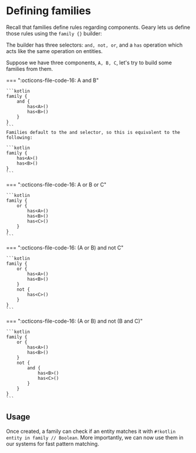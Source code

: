 # Defining families

Recall that families define rules regarding components. Geary lets us define those rules using the `family {}` builder:

The builder has three selectors: `and, not, or`, and a `has` operation which acts like the same operation on entities.

Suppose we have three components, `A, B, C`, let's try to build some families from them.

=== ":octicons-file-code-16: A and B"
    
    ```kotlin
    family {
        and {
            has<A>()
            has<B>()
        }
    }
    ```
    Families default to the and selector, so this is equivalent to the following:
    
    ```kotlin
    family {
        has<A>()
        has<B>()
    }
    ```

=== ":octicons-file-code-16: A or B or C"

    ```kotlin
    family {
        or {
            has<A>()
            has<B>()
            has<C>()
        }
    }
    ```

=== ":octicons-file-code-16: (A or B) and not C"

    ```kotlin
    family {
        or {
            has<A>()
            has<B>()
        }
        not {
            has<C>()
        }
    }
    ```

=== ":octicons-file-code-16: (A or B) and not (B and C)"

    ```kotlin
    family {
        or {
            has<A>()
            has<B>()
        }
        not {
            and {
                has<B>()
                has<C>()
            }
        }
    }
    ```

## Usage

Once created, a family can check if an entity matches it with `#!kotlin entity in family // Boolean`. More importantly, we can now use them in our systems for fast pattern matching.

